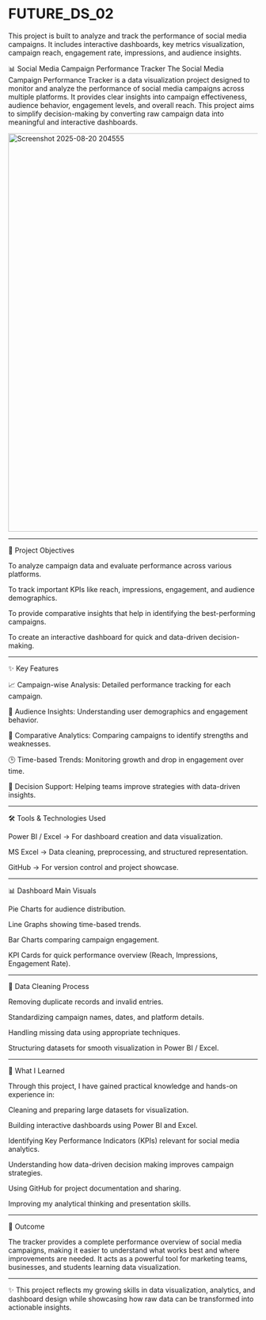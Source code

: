 # FUTURE_DS_02
This project is built to analyze and track the performance of social media campaigns. It includes interactive dashboards, key metrics visualization, campaign reach, engagement rate, impressions, and audience insights.

📊 Social Media Campaign Performance Tracker
The Social Media Campaign Performance Tracker is a data visualization project designed to monitor and analyze the performance of social media campaigns across multiple platforms. It provides clear insights into campaign effectiveness, audience behavior, engagement levels, and overall reach. This project aims to simplify decision-making by converting raw campaign data into meaningful and interactive dashboards.

<img width="1443" height="803" alt="Screenshot 2025-08-20 204555" src="https://github.com/user-attachments/assets/8c37e563-5f02-4ec3-a41c-dc9322c6a957" />


---
🚀 Project Objectives

To analyze campaign data and evaluate performance across various platforms.

To track important KPIs like reach, impressions, engagement, and audience demographics.

To provide comparative insights that help in identifying the best-performing campaigns.

To create an interactive dashboard for quick and data-driven decision-making.


---

✨ Key Features

📈 Campaign-wise Analysis: Detailed performance tracking for each campaign.

👥 Audience Insights: Understanding user demographics and engagement behavior.

🔄 Comparative Analytics: Comparing campaigns to identify strengths and weaknesses.

🕒 Time-based Trends: Monitoring growth and drop in engagement over time.

🎯 Decision Support: Helping teams improve strategies with data-driven insights.

---

🛠 Tools & Technologies Used

Power BI / Excel → For dashboard creation and data visualization.

MS Excel → Data cleaning, preprocessing, and structured representation.

GitHub → For version control and project showcase.


---

📊 Dashboard Main Visuals

Pie Charts for audience distribution.

Line Graphs showing time-based trends.

Bar Charts comparing campaign engagement.

KPI Cards for quick performance overview (Reach, Impressions, Engagement Rate).



---

🔑 Data Cleaning Process

Removing duplicate records and invalid entries.

Standardizing campaign names, dates, and platform details.

Handling missing data using appropriate techniques.

Structuring datasets for smooth visualization in Power BI / Excel.



---

📘 What I Learned

Through this project, I have gained practical knowledge and hands-on experience in:

Cleaning and preparing large datasets for visualization.

Building interactive dashboards using Power BI and Excel.

Identifying Key Performance Indicators (KPIs) relevant for social media analytics.

Understanding how data-driven decision making improves campaign strategies.

Using GitHub for project documentation and sharing.

Improving my analytical thinking and presentation skills.



---

🎯 Outcome

The tracker provides a complete performance overview of social media campaigns, making it easier to understand what works best and where improvements are needed. It acts as a powerful tool for marketing teams, businesses, and students learning data visualization.



---

✨ This project reflects my growing skills in data visualization, analytics, and dashboard design while showcasing how raw data can be transformed into actionable insights.
